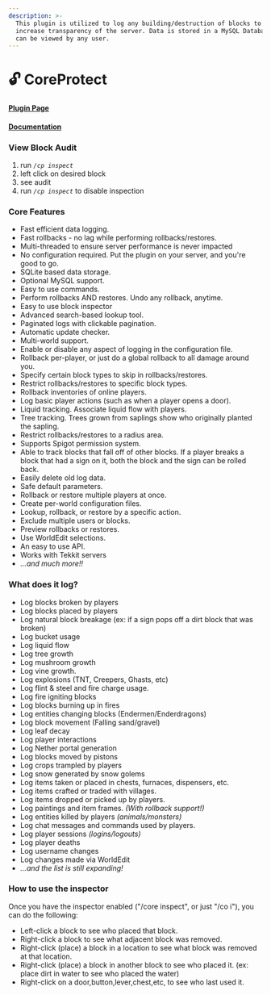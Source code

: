 ```yaml
---
description: >-
  This plugin is utilized to log any building/destruction of blocks to further
  increase transparency of the server. Data is stored in a MySQL Database and
  can be viewed by any user.
---
```


# 🔓 CoreProtect

#### [Plugin Page](https://www.spigotmc.org/resources/coreprotect.8631/)

#### [Documentation](https://docs.coreprotect.net/)

### View Block Audit

1. run _`/cp inspect`_
2. left click on desired block
3. see audit
4. run _`/cp inspect`_ to disable inspection

### Core Features

* Fast efficient data logging.
* Fast rollbacks - no lag while performing rollbacks/restores.
* Multi-threaded to ensure server performance is never impacted
* No configuration required. Put the plugin on your server, and you're good to go.
* SQLite based data storage.
* Optional MySQL support.
* Easy to use commands.
* Perform rollbacks AND restores. Undo any rollback, anytime.
* Easy to use block inspector
* Advanced search-based lookup tool.
* Paginated logs with clickable pagination.
* Automatic update checker.
* Multi-world support.
* Enable or disable any aspect of logging in the configuration file.
* Rollback per-player, or just do a global rollback to all damage around you.
* Specify certain block types to skip in rollbacks/restores.
* Restrict rollbacks/restores to specific block types.
* Rollback inventories of online players.
* Log basic player actions (such as when a player opens a door).
* Liquid tracking. Associate liquid flow with players.
* Tree tracking. Trees grown from saplings show who originally planted the sapling.
* Restrict rollbacks/restores to a radius area.
* Supports Spigot permission system.
* Able to track blocks that fall off of other blocks. If a player breaks a block that had a sign on it, both the block and the sign can be rolled back.
* Easily delete old log data.
* Safe default parameters.
* Rollback or restore multiple players at once.
* Create per-world configuration files.
* Lookup, rollback, or restore by a specific action.
* Exclude multiple users or blocks.
* Preview rollbacks or restores.
* Use WorldEdit selections.
* An easy to use API.
* Works with Tekkit servers
* _...and much more!!_

### What does it log?

* Log blocks broken by players
* Log blocks placed by players
* Log natural block breakage (ex: if a sign pops off a dirt block that was broken)
* Log bucket usage
* Log liquid flow
* Log tree growth
* Log mushroom growth
* Log vine growth.
* Log explosions (TNT, Creepers, Ghasts, etc)
* Log flint & steel and fire charge usage.
* Log fire igniting blocks
* Log blocks burning up in fires
* Log entities changing blocks (Endermen/Enderdragons)
* Log block movement (Falling sand/gravel)
* Log leaf decay
* Log player interactions
* Log Nether portal generation
* Log blocks moved by pistons
* Log crops trampled by players
* Log snow generated by snow golems
* Log items taken or placed in chests, furnaces, dispensers, etc.
* Log items crafted or traded with villages.
* Log items dropped or picked up by players.
* Log paintings and item frames. _(With rollback support!)_
* Log entities killed by players _(animals/monsters)_
* Log chat messages and commands used by players.
* Log player sessions _(logins/logouts)_
* Log player deaths
* Log username changes
* Log changes made via WorldEdit
* _...and the list is still expanding!_

### How to use the inspector

Once you have the inspector enabled ("/core inspect", or just "/co i"), you can do the following:

* Left-click a block to see who placed that block.
* Right-click a block to see what adjacent block was removed.
* Right-click (place) a block in a location to see what block was removed at that location.
* Right-click (place) a block in another block to see who placed it. (ex: place dirt in water to see who placed the water)
* Right-click on a door,button,lever,chest,etc, to see who last used it.
